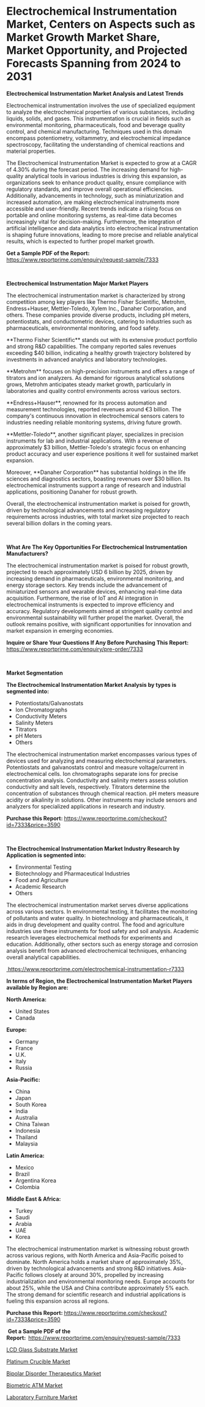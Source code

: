 <p><h1>Electrochemical Instrumentation Market, Centers on Aspects such as Market Growth Market Share, Market Opportunity, and Projected Forecasts Spanning from 2024 to 2031</h1></p><p><strong>Electrochemical Instrumentation Market Analysis and Latest Trends</strong></p>
<p><p>Electrochemical instrumentation involves the use of specialized equipment to analyze the electrochemical properties of various substances, including liquids, solids, and gases. This instrumentation is crucial in fields such as environmental monitoring, pharmaceuticals, food and beverage quality control, and chemical manufacturing. Techniques used in this domain encompass potentiometry, voltammetry, and electrochemical impedance spectroscopy, facilitating the understanding of chemical reactions and material properties.</p><p>The Electrochemical Instrumentation Market is expected to grow at a CAGR of 4.30% during the forecast period. The increasing demand for high-quality analytical tools in various industries is driving this expansion, as organizations seek to enhance product quality, ensure compliance with regulatory standards, and improve overall operational efficiencies. Additionally, advancements in technology, such as miniaturization and increased automation, are making electrochemical instruments more accessible and user-friendly. Recent trends indicate a rising focus on portable and online monitoring systems, as real-time data becomes increasingly vital for decision-making. Furthermore, the integration of artificial intelligence and data analytics into electrochemical instrumentation is shaping future innovations, leading to more precise and reliable analytical results, which is expected to further propel market growth.</p></p>
<p><strong>Get a Sample PDF of the Report:&nbsp;</strong> <a href="https://www.reportprime.com/enquiry/request-sample/7333?utm_campaign=96&utm_medium=2&utm_source=Github&utm_content=ia&utm_term=15112024&utm_id=electrochemical-instrumentation">https://www.reportprime.com/enquiry/request-sample/7333</a></p>
<p>&nbsp;</p>
<p><strong>Electrochemical Instrumentation Major Market Players</strong></p>
<p><p>The electrochemical instrumentation market is characterized by strong competition among key players like Thermo Fisher Scientific, Metrohm, Endress+Hauser, Mettler-Toledo, Xylem Inc., Danaher Corporation, and others. These companies provide diverse products, including pH meters, potentiostats, and conductometric devices, catering to industries such as pharmaceuticals, environmental monitoring, and food safety.</p><p>**Thermo Fisher Scientific** stands out with its extensive product portfolio and strong R&D capabilities. The company reported sales revenues exceeding $40 billion, indicating a healthy growth trajectory bolstered by investments in advanced analytics and laboratory technologies.</p><p>**Metrohm** focuses on high-precision instruments and offers a range of titrators and ion analyzers. As demand for rigorous analytical solutions grows, Metrohm anticipates steady market growth, particularly in laboratories and quality control environments across various sectors.</p><p>**Endress+Hauser**, renowned for its process automation and measurement technologies, reported revenues around €3 billion. The company's continuous innovation in electrochemical sensors caters to industries needing reliable monitoring systems, driving future growth.</p><p>**Mettler-Toledo**, another significant player, specializes in precision instruments for lab and industrial applications. With a revenue of approximately $3 billion, Mettler-Toledo's strategic focus on enhancing product accuracy and user experience positions it well for sustained market expansion.</p><p>Moreover, **Danaher Corporation** has substantial holdings in the life sciences and diagnostics sectors, boasting revenues over $30 billion. Its electrochemical instruments support a range of research and industrial applications, positioning Danaher for robust growth.</p><p>Overall, the electrochemical instrumentation market is poised for growth, driven by technological advancements and increasing regulatory requirements across industries, with total market size projected to reach several billion dollars in the coming years.</p></p>
<p>&nbsp;</p>
<p><strong>What Are The Key Opportunities For Electrochemical Instrumentation Manufacturers?</strong></p>
<p><p>The electrochemical instrumentation market is poised for robust growth, projected to reach approximately USD 6 billion by 2025, driven by increasing demand in pharmaceuticals, environmental monitoring, and energy storage sectors. Key trends include the advancement of miniaturized sensors and wearable devices, enhancing real-time data acquisition. Furthermore, the rise of IoT and AI integration in electrochemical instruments is expected to improve efficiency and accuracy. Regulatory developments aimed at stringent quality control and environmental sustainability will further propel the market. Overall, the outlook remains positive, with significant opportunities for innovation and market expansion in emerging economies.</p></p>
<p><strong>Inquire or Share Your Questions If Any Before Purchasing This Report:</strong> <a href="https://www.reportprime.com/enquiry/pre-order/7333?utm_campaign=96&utm_medium=2&utm_source=Github&utm_content=ia&utm_term=15112024&utm_id=electrochemical-instrumentation">https://www.reportprime.com/enquiry/pre-order/7333</a></p>
<p>&nbsp;</p>
<p><strong>Market Segmentation</strong></p>
<p><strong>The Electrochemical Instrumentation Market Analysis by types is segmented into:</strong></p>
<p><ul><li>Potentiostats/Galvanostats</li><li>Ion Chromatographs</li><li>Conductivity Meters</li><li>Salinity Meters</li><li>Titrators</li><li>pH Meters</li><li>Others</li></ul></p>
<p><p>The electrochemical instrumentation market encompasses various types of devices used for analyzing and measuring electrochemical parameters. Potentiostats and galvanostats control and measure voltage/current in electrochemical cells. Ion chromatographs separate ions for precise concentration analysis. Conductivity and salinity meters assess solution conductivity and salt levels, respectively. Titrators determine the concentration of substances through chemical reaction. pH meters measure acidity or alkalinity in solutions. Other instruments may include sensors and analyzers for specialized applications in research and industry.</p></p>
<p><strong>Purchase this Report:&nbsp;</strong><a href="https://www.reportprime.com/checkout?id=7333&price=3590&utm_campaign=96&utm_medium=2&utm_source=Github&utm_content=ia&utm_term=15112024&utm_id=electrochemical-instrumentation">https://www.reportprime.com/checkout?id=7333&price=3590</a></p>
<p>&nbsp;</p>
<p><strong>The Electrochemical Instrumentation Market Industry Research by Application is segmented into:</strong></p>
<p><ul><li>Environmental Testing</li><li>Biotechnology and Pharmaceutical Industries</li><li>Food and Agriculture</li><li>Academic Research</li><li>Others</li></ul></p>
<p><p>The electrochemical instrumentation market serves diverse applications across various sectors. In environmental testing, it facilitates the monitoring of pollutants and water quality. In biotechnology and pharmaceuticals, it aids in drug development and quality control. The food and agriculture industries use these instruments for food safety and soil analysis. Academic research leverages electrochemical methods for experiments and education. Additionally, other sectors such as energy storage and corrosion analysis benefit from advanced electrochemical techniques, enhancing overall analytical capabilities.</p></p>
<p><a href="https://www.reportprime.com/electrochemical-instrumentation-r7333?utm_campaign=96&utm_medium=2&utm_source=Github&utm_content=ia&utm_term=15112024&utm_id=electrochemical-instrumentation">&nbsp;https://www.reportprime.com/electrochemical-instrumentation-r7333</a></p>
<p><strong>In terms of Region, the Electrochemical Instrumentation Market Players available by Region are:</strong></p>
<p>
    <p> <strong> North America: </strong>
        <ul>
            <li>United States</li>
            <li>Canada</li>
        </ul>
        </p> 
    <p> <strong> Europe: </strong>
        <ul>
            <li>Germany</li>
            <li>France</li>
            <li>U.K.</li>
            <li>Italy</li>
            <li>Russia</li>
        </ul>
        </p> 
    <p> <strong> Asia-Pacific: </strong>
        <ul>
            <li>China</li>
            <li>Japan</li>
            <li>South Korea</li>
            <li>India</li>
            <li>Australia</li>
            <li>China Taiwan</li>
            <li>Indonesia</li>
            <li>Thailand</li>
            <li>Malaysia</li>
        </ul>
        </p> 
    <p> <strong> Latin America: </strong>
        <ul>
            <li>Mexico</li>
            <li>Brazil</li>
            <li>Argentina Korea</li>
            <li>Colombia</li>
        </ul>
        </p> 
    <p> <strong> Middle East & Africa: </strong>
        <ul>
            <li>Turkey</li>
            <li>Saudi</li>
            <li>Arabia</li>
            <li>UAE</li>
            <li>Korea</li>
        </ul>
    </p>
    </p>
<p><p>The electrochemical instrumentation market is witnessing robust growth across various regions, with North America and Asia-Pacific poised to dominate. North America holds a market share of approximately 35%, driven by technological advancements and strong R&D initiatives. Asia-Pacific follows closely at around 30%, propelled by increasing industrialization and environmental monitoring needs. Europe accounts for about 25%, while the USA and China contribute approximately 5% each. The strong demand for scientific research and industrial applications is fueling this expansion across all regions.</p></p>
<p><strong>Purchase this Report: </strong><a href="https://www.reportprime.com/checkout?id=7333&price=3590&utm_campaign=96&utm_medium=2&utm_source=Github&utm_content=ia&utm_term=15112024&utm_id=electrochemical-instrumentation">https://www.reportprime.com/checkout?id=7333&price=3590</a></p>
<p>&nbsp;<strong>Get a Sample PDF of the Report:&nbsp;&nbsp;</strong><a href="https://www.reportprime.com/enquiry/request-sample/7333?utm_campaign=96&utm_medium=2&utm_source=Github&utm_content=ia&utm_term=15112024&utm_id=electrochemical-instrumentation">https://www.reportprime.com/enquiry/request-sample/7333</a></p>
<p><strong></strong></p>
<p><p><a href="https://www.linkedin.com/pulse/lcd-glass-substrate-market-overview-forecast-2024-2031-detailed-wkqsc?utm_campaign=96&utm_medium=2&utm_source=Github&utm_content=ia&utm_term=15112024&utm_id=electrochemical-instrumentation">LCD Glass Substrate Market</a></p><p><a href="https://github.com/wwwkeltoum/Market-Research-Report-List-5/blob/main/platinum-crucible-market.md?utm_campaign=96&utm_medium=2&utm_source=Github&utm_content=ia&utm_term=15112024&utm_id=electrochemical-instrumentation">Platinum Crucible Market</a></p><p><a href="https://issuu.com/reportprime-2/docs/bipolar-disorder-therapeutics-marke_097b8a4815f3d0?utm_campaign=96&utm_medium=2&utm_source=Github&utm_content=ia&utm_term=15112024&utm_id=electrochemical-instrumentation">Bipolar Disorder Therapeutics Market</a></p><p><a href="https://issuu.com/reportprime-2/docs/biometric-atm-market-size-2030.pptx_6f7ee51a3fe063?utm_campaign=96&utm_medium=2&utm_source=Github&utm_content=ia&utm_term=15112024&utm_id=electrochemical-instrumentation">Biometric ATM Market</a></p><p><a href="https://www.linkedin.com/pulse/laboratory-furniture-revenue-growth-report-2024-2031-mileele-1sa8c?utm_campaign=96&utm_medium=2&utm_source=Github&utm_content=ia&utm_term=15112024&utm_id=electrochemical-instrumentation">Laboratory Furniture Market</a></p></p>